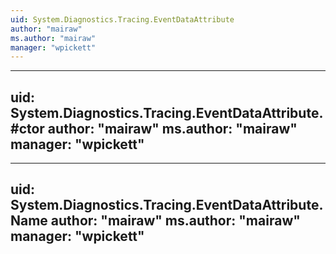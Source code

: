 ```yaml
---
uid: System.Diagnostics.Tracing.EventDataAttribute
author: "mairaw"
ms.author: "mairaw"
manager: "wpickett"
---
```


---
uid: System.Diagnostics.Tracing.EventDataAttribute.#ctor
author: "mairaw"
ms.author: "mairaw"
manager: "wpickett"
---

---
uid: System.Diagnostics.Tracing.EventDataAttribute.Name
author: "mairaw"
ms.author: "mairaw"
manager: "wpickett"
---
